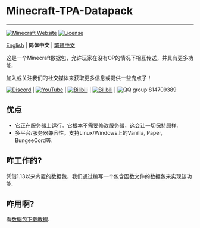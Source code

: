 # Minecraft-TPA-Datapack
--------
[![Minecraft Website](https://img.shields.io/badge/Minecraft-green)](https://www.minecraft.net/)
[![License](https://img.shields.io/github/license/MCDReforged/MCDReforged.svg)](https://github.com/Xiao-tu233/Minecraft-TPA-Datapack/edit/main/LICENSE)


[English](https://github.com/Xiao-tu233/Minecraft-TPA-Datapack/edit/main/README.md) | **简体中文** | [繁體中文](https://github.com/Xiao-tu233/Minecraft-TPA-Datapack/edit/main/README_zhtw.md)

这是一个Minecraft数据包，允许玩家在没有OP的情况下相互传送，并具有更多功能. 

加入或关注我们的社交媒体来获取更多信息或提供一些鬼点子！

[![Discord](https://img.shields.io/badge/Discord-blue)](https://discord.gg/QgkpxsFahw) | [![YouTube]( https://img.shields.io/badge/YouTube-red)](https://www.youtube.com/channel/UCMOgi9XLPgVjLJRV6-YqQmg) | [![Bilibili](https://img.shields.io/badge/Bilibili-aqua)](https://www.bilibili.com/space/433412367) | [![Bilibili](https://img.shields.io/badge/Bilibili-_space-aqua)](https://www.bilibili.com/space/433412367) | ![QQ group](https://img.shields.io/badge/QQ-_%E7%BE%A4-white):814709389

## 优点

- 它正在服务器上运行。它根本不需要修改服务器，这会让一切保持原样. 
- 多平台/服务器兼容性。支持Linux/Windows上的Vanilla, Paper, BungeeCord等. 

## 咋工作的?

凭借1.13以来内置的数据包，我们通过编写一个包含函数文件的数据包来实现该功能. 

## 咋用啊?

看[数据包下载教程](https://zh.minecraft.wiki/w/Tutorial:%E5%AE%89%E8%A3%85%E6%95%B0%E6%8D%AE%E5%8C%85).
